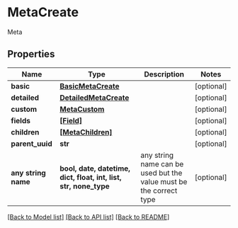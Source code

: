 # MetaCreate

Meta

## Properties
Name | Type | Description | Notes
------------ | ------------- | ------------- | -------------
**basic** | [**BasicMetaCreate**](BasicMetaCreate.md) |  | [optional] 
**detailed** | [**DetailedMetaCreate**](DetailedMetaCreate.md) |  | [optional] 
**custom** | [**MetaCustom**](MetaCustom.md) |  | [optional] 
**fields** | [**[Field]**](Field.md) |  | [optional] 
**children** | [**[MetaChildren]**](MetaChildren.md) |  | [optional] 
**parent_uuid** | **str** |  | [optional] 
**any string name** | **bool, date, datetime, dict, float, int, list, str, none_type** | any string name can be used but the value must be the correct type | [optional]

[[Back to Model list]](../README.md#documentation-for-models) [[Back to API list]](../README.md#documentation-for-api-endpoints) [[Back to README]](../README.md)


